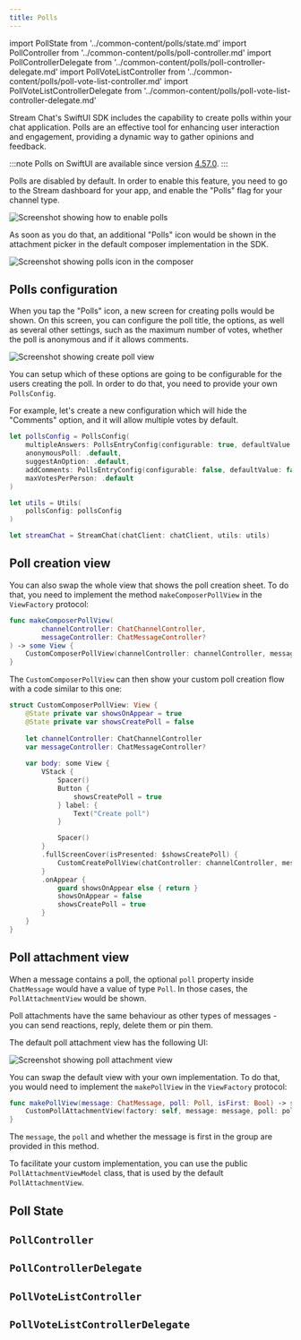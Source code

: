 ```yaml
---
title: Polls
---
```


import PollState from '../common-content/polls/state.md'
import PollController from '../common-content/polls/poll-controller.md'
import PollControllerDelegate from '../common-content/polls/poll-controller-delegate.md'
import PollVoteListController from '../common-content/polls/poll-vote-list-controller.md'
import PollVoteListControllerDelegate from '../common-content/polls/poll-vote-list-controller-delegate.md'

Stream Chat's SwiftUI SDK includes the capability to create polls within your chat application. Polls are an effective tool for enhancing user interaction and engagement, providing a dynamic way to gather opinions and feedback.

:::note
Polls on SwiftUI are available since version [4.57.0](https://github.com/GetStream/stream-chat-swiftui/releases/tag/4.57.0).
:::

Polls are disabled by default. In order to enable this feature, you need to go to the Stream dashboard for your app, and enable the "Polls" flag for your channel type.

![Screenshot showing how to enable polls](../assets/polls-dashboard.png)

As soon as you do that, an additional "Polls" icon would be shown in the attachment picker in the default composer implementation in the SDK.

![Screenshot showing polls icon in the composer](../assets/polls-composer.png)

## Polls configuration

When you tap the "Polls" icon, a new screen for creating polls would be shown. On this screen, you can configure the poll title, the options, as well as several other settings, such as the maximum number of votes, whether the poll is anonymous and if it allows comments.

![Screenshot showing create poll view](../assets/create-poll.png)

You can setup which of these options are going to be configurable for the users creating the poll. In order to do that, you need to provide your own `PollsConfig`.

For example, let's create a new configuration which will hide the "Comments" option, and it will allow multiple votes by default.

```swift
let pollsConfig = PollsConfig(
    multipleAnswers: PollsEntryConfig(configurable: true, defaultValue: true),
    anonymousPoll: .default,
    suggestAnOption: .default,
    addComments: PollsEntryConfig(configurable: false, defaultValue: false),
    maxVotesPerPerson: .default
)

let utils = Utils(
    pollsConfig: pollsConfig
)

let streamChat = StreamChat(chatClient: chatClient, utils: utils)
```

## Poll creation view

You can also swap the whole view that shows the poll creation sheet. To do that, you need to implement the method `makeComposerPollView` in the `ViewFactory` protocol:

```swift
func makeComposerPollView(
        channelController: ChatChannelController,
        messageController: ChatMessageController?
) -> some View {
    CustomComposerPollView(channelController: channelController, messageController: messageController)
}
```

The `CustomComposerPollView` can then show your custom poll creation flow with a code similar to this one:

```swift
struct CustomComposerPollView: View {
    @State private var showsOnAppear = true
    @State private var showsCreatePoll = false
    
    let channelController: ChatChannelController
    var messageController: ChatMessageController?
    
    var body: some View {
        VStack {
            Spacer()
            Button {
                showsCreatePoll = true
            } label: {
                Text("Create poll")
            }

            Spacer()
        }
        .fullScreenCover(isPresented: $showsCreatePoll) {
            CustomCreatePollView(chatController: channelController, messageController: messageController)
        }
        .onAppear {
            guard showsOnAppear else { return }
            showsOnAppear = false
            showsCreatePoll = true
        }
    }
}
```

## Poll attachment view

When a message contains a poll, the optional `poll` property inside `ChatMessage` would have a value of type `Poll`. In those cases, the `PollAttachmentView` would be shown. 

Poll attachments have the same behaviour as other types of messages - you can send reactions, reply, delete them or pin them.

The default poll attachment view has the following UI:

![Screenshot showing poll attachment view](../assets/poll-attachment.png)

You can swap the default view with your own implementation. To do that, you would need to implement the `makePollView` in the `ViewFactory` protocol:

```swift
func makePollView(message: ChatMessage, poll: Poll, isFirst: Bool) -> some View {
    CustomPollAttachmentView(factory: self, message: message, poll: poll, isFirst: isFirst)
}
```

The `message`, the `poll` and whether the message is first in the group are provided in this method.

To facilitate your custom implementation, you can use the public `PollAttachmentViewModel` class, that is used by the default `PollAttachmentView`.

## Poll State

<PollState />

## `PollController`

<PollController />

## `PollControllerDelegate`

<PollControllerDelegate />

## `PollVoteListController`

<PollVoteListController />

## `PollVoteListControllerDelegate`

<PollVoteListControllerDelegate />